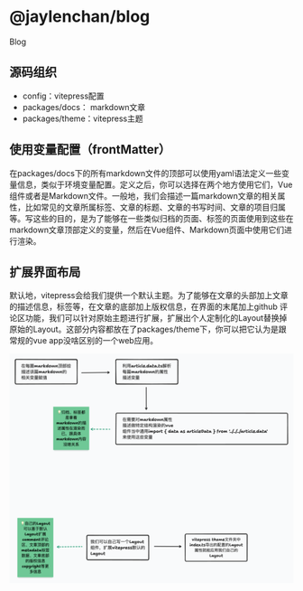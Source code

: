 # @jaylenchan/blog

Blog

## 源码组织

- config：vitepress配置
- packages/docs： markdown文章
- packages/theme：vitepress主题

## 使用变量配置（frontMatter）

在packages/docs下的所有markdown文件的顶部可以使用yaml语法定义一些变量信息，类似于环境变量配置。定义之后，你可以选择在两个地方使用它们，Vue组件或者是Markdown文件。一般地，我们会描述一篇markdown文章的相关属性，比如常见的文章所属标签、文章的标题、文章的书写时间、文章的项目归属等。写这些的目的，是为了能够在一些类似归档的页面、标签的页面使用到这些在markdown文章顶部定义的变量，然后在Vue组件、Markdown页面中使用它们进行渲染。

## 扩展界面布局

默认地，vitepress会给我们提供一个默认主题。为了能够在文章的头部加上文章的描述信息，标签等，在文章的底部加上版权信息，在界面的末尾加上github 评论区功能，我们可以针对原始主题进行扩展，扩展出个人定制化的Layout替换掉原始的Layout。这部分内容都放在了packages/theme下，你可以把它认为是跟常规的vue app没啥区别的一个web应用。

![img](./readme.png)
